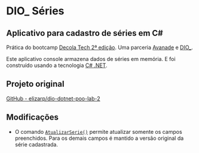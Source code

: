 # DIO_ Séries

## Aplicativo para cadastro de séries em C#

Prática do bootcamp [Decola Tech 2ª edição](https://www.dio.me/bootcamp/decola-tech-2a-edicao). Uma parceria [Avanade](https://github.com/Avanade)  e [DIO_](https://www.dio.me/).

Este aplicativo console armazena dados de séries em memória. E foi construído usando a tecnologia [C# .NET](https://github.com/dotnet/csharplang).

## Projeto original

[GitHub - elizarp/dio-dotnet-poo-lab-2](https://github.com/elizarp/dio-dotnet-poo-lab-2)

## Modificações

- O comando [`AtualizarSerie()`](https://github.com/silvadev/dio-series/blob/cc0071628189fe0b5c5251f5e3db51754b732429/Program.cs#L111) permite atualizar somente os campos preenchidos. Para os demais campos é mantido a versão original da série cadastrada.

